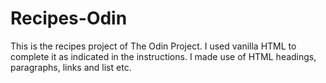 # Recipes-Odin
This is the recipes project of The Odin Project.
I used vanilla HTML to complete it as indicated in the instructions.
I made use of HTML headings, paragraphs, links and list etc.